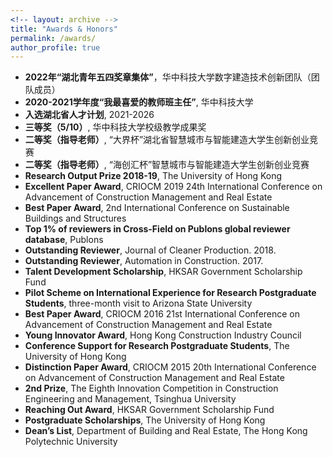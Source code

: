 ```yaml
---
<!-- layout: archive -->
title: "Awards & Honors"
permalink: /awards/
author_profile: true
---
```

* **2022年“湖北青年五四奖章集体”**，华中科技大学数字建造技术创新团队（团队成员）
* **2020-2021学年度“我最喜爱的教师班主任”**, 华中科技大学
* **入选湖北省人才计划**, 2021-2026
* **三等奖（5/10）**, 华中科技大学校级教学成果奖
* **二等奖（指导老师）**, “大界杯”湖北省智慧城市与智能建造大学生创新创业竞赛
* **二等奖（指导老师）**, “海创汇杯”智慧城市与智能建造大学生创新创业竞赛
* **Research Output Prize 2018-19**, The University of Hong Kong
* **Excellent Paper Award**, CRIOCM 2019 24th International Conference on Advancement of Construction Management and Real Estate
* **Best Paper Award**, 2nd International Conference on Sustainable Buildings and Structures
* **Top 1% of reviewers in Cross-Field on Publons global reviewer database**, Publons
* **Outstanding Reviewer**, Journal of Cleaner Production. 2018.
* **Outstanding Reviewer**, Automation in Construction. 2017.
* **Talent Development Scholarship**, HKSAR Government Scholarship Fund
* **Pilot Scheme on International Experience for Research Postgraduate Students**, three-month visit to Arizona State University
* **Best Paper Award**, CRIOCM 2016 21st International Conference on Advancement of Construction Management and Real Estate
* **Young Innovator Award**, Hong Kong Construction Industry Council
* **Conference Support for Research Postgraduate Students**, The University of Hong Kong
* **Distinction Paper Award**, CRIOCM 2015 20th International Conference on Advancement of Construction Management and Real Estate
* **2nd Prize**, The Eighth Innovation Competition in Construction Engineering and Management, Tsinghua University
* **Reaching Out Award**, HKSAR Government Scholarship Fund
* **Postgraduate Scholarships**, The University of Hong Kong
* **Dean’s List**, Department of Building and Real Estate, The Hong Kong Polytechnic University
